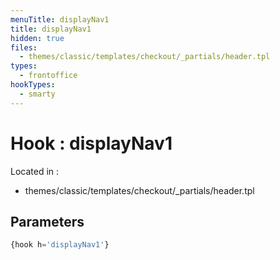 ```yaml
---
menuTitle: displayNav1
title: displayNav1
hidden: true
files:
  - themes/classic/templates/checkout/_partials/header.tpl
types:
  - frontoffice
hookTypes:
  - smarty
---
```


# Hook : displayNav1

Located in :

  - themes/classic/templates/checkout/_partials/header.tpl

## Parameters

```php
{hook h='displayNav1'}
```